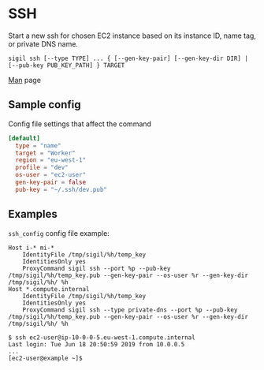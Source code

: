 # SSH

Start a new ssh for chosen EC2 instance based on its instance ID, name tag, or private DNS name.

```console
sigil ssh [--type TYPE] ... { [--gen-key-pair] [--gen-key-dir DIR] | [--pub-key PUB_KEY_PATH] } TARGET
```

[Man](../man/sigil_ssh.md) page

## Sample config

Config file settings that affect the command

```toml
[default]
  type = "name"
  target = "Worker"
  region = "eu-west-1"
  profile = "dev"
  os-user = "ec2-user"
  gen-key-pair = false
  pub-key = "~/.ssh/dev.pub"
```

## Examples

`ssh_config` config file example:

```ssh_config
Host i-* mi-*
    IdentityFile /tmp/sigil/%h/temp_key
    IdentitiesOnly yes
    ProxyCommand sigil ssh --port %p --pub-key /tmp/sigil/%h/temp_key.pub --gen-key-pair --os-user %r --gen-key-dir /tmp/sigil/%h/ %h
Host *.compute.internal
    IdentityFile /tmp/sigil/%h/temp_key
    IdentitiesOnly yes
    ProxyCommand sigil ssh --type private-dns --port %p --pub-key /tmp/sigil/%h/temp_key.pub --gen-key-pair --os-user %r --gen-key-dir /tmp/sigil/%h/ %h
```

```console
$ ssh ec2-user@ip-10-0-0-5.eu-west-1.compute.internal
Last login: Tue Jun 18 20:50:59 2019 from 10.0.0.5
...
[ec2-user@example ~]$
```
